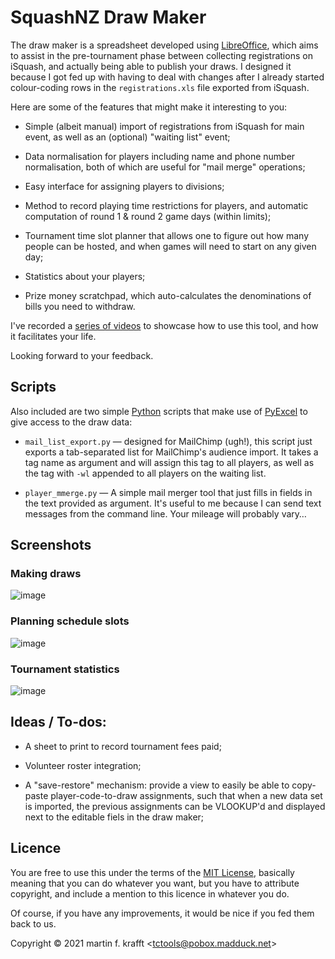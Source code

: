 # SquashNZ Draw Maker

The draw maker is a spreadsheet developed using
[LibreOffice](https://libreoffice.org), which aims to assist in the
pre-tournament phase between collecting registrations on iSquash, and actually
being able to publish your draws. I designed it because I got fed up with
having to deal with changes after I already started colour-coding rows in the
`registrations.xls` file exported from iSquash.

Here are some of the features that might make it interesting to you:

- Simple (albeit manual) import of registrations from iSquash for main event, as well as an (optional) "waiting list" event;

- Data normalisation for players including name and phone number normalisation, both of which are useful for "mail merge" operations;

- Easy interface for assigning players to divisions;

- Method to record playing time restrictions for players, and automatic computation of round 1 & round 2 game days (within limits);

- Tournament time slot planner that allows one to figure out how many people can be hosted, and when games will need to start on any given day;

- Statistics about your players;

- Prize money scratchpad, which auto-calculates the denominations of bills you need to withdraw.

I've recorded a [series of videos](https://vimeo.com/user152357033) to
showcase how to use this tool, and how it facilitates your life.

Looking forward to your feedback.

## Scripts

Also included are two simple [Python](https://python.org) scripts that make
use of [PyExcel](http://www.pyexcel.org/) to give access to the draw data:

* `mail_list_export.py` — designed for MailChimp (ugh!), this script just exports a tab-separated list for MailChimp's audience import. It takes a tag name as argument and will assign this tag to all players, as well as the tag with `-wl` appended to all players on the waiting list.

* `player_mmerge.py` — A simple mail merger tool that just fills in fields in the text provided as argument. It's useful to me because I can send text messages from the command line. Your mileage will probably vary…

## Screenshots

### Making draws

![image](https://user-images.githubusercontent.com/195073/134892584-56a463b8-e21c-48ed-8ee3-5b3d580bb902.png)

### Planning schedule slots

![image](https://user-images.githubusercontent.com/195073/134892797-3bab0626-c0d0-4323-96b9-52f178e0f71d.png)

### Tournament statistics

![image](https://user-images.githubusercontent.com/195073/134892672-166f47e6-9d8c-44bf-8e8b-7b539dbe0dfd.png)

## Ideas / To-dos:

- A sheet to print to record tournament fees paid;

- Volunteer roster integration;

- A "save-restore" mechanism: provide a view to easily be able to copy-paste player-code-to-draw assignments, such that when a new data set is imported, the previous assignments can be VLOOKUP'd and displayed next to the editable fiels in the draw maker;

## Licence

You are free to use this under the terms of the [MIT
License](https://mit-license.org/), basically meaning that you can do whatever
you want, but you have to attribute copyright, and include a mention to this
licence in whatever you do.

Of course, if you have any improvements, it would be nice if you fed them back
to us.

Copyright © 2021 martin f. krafft <<tctools@pobox.madduck.net>>
